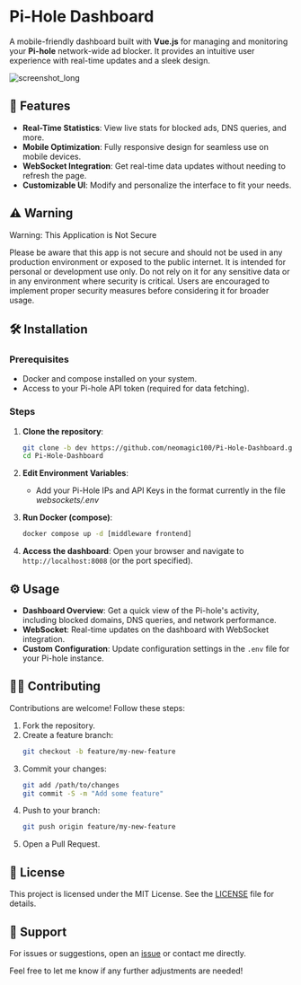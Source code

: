 # Pi-Hole Dashboard

A mobile-friendly dashboard built with **Vue.js** for managing and monitoring your **Pi-hole** network-wide ad blocker. It provides an intuitive user experience with real-time updates and a sleek design.

![screenshot_long](https://github.com/user-attachments/assets/eddfa2cf-da64-4851-b1cf-3df32333c627)

## 🚀 Features

- **Real-Time Statistics**: View live stats for blocked ads, DNS queries, and more.
- **Mobile Optimization**: Fully responsive design for seamless use on mobile devices.
- **WebSocket Integration**: Get real-time data updates without needing to refresh the page.
- **Customizable UI**: Modify and personalize the interface to fit your needs.

## ⚠️ Warning

Warning: This Application is Not Secure

Please be aware that this app is not secure and should not be used in any production environment or exposed to the public internet. It is intended for personal or development use only. Do not rely on it for any sensitive data or in any environment where security is critical. Users are encouraged to implement proper security measures before considering it for broader usage.

## 🛠️ Installation

### Prerequisites

- Docker and compose installed on your system.
- Access to your Pi-hole API token (required for data fetching).

### Steps

1. **Clone the repository**:

   ```bash
   git clone -b dev https://github.com/neomagic100/Pi-Hole-Dashboard.git
   cd Pi-Hole-Dashboard
   ```

2. **Edit Environment Variables**:

   - Add your Pi-Hole IPs and API Keys in the format currently in the file _websockets/.env_

3. **Run Docker (compose)**:

   ```bash
   docker compose up -d [middleware frontend]
   ```

4. **Access the dashboard**:
   Open your browser and navigate to `http://localhost:8008` (or the port specified).

## ⚙️ Usage

- **Dashboard Overview**: Get a quick view of the Pi-hole's activity, including blocked domains, DNS queries, and network performance.
- **WebSocket**: Real-time updates on the dashboard with WebSocket integration.
- **Custom Configuration**: Update configuration settings in the `.env` file for your Pi-hole instance.

## 👨‍💻 Contributing

Contributions are welcome! Follow these steps:

1. Fork the repository.
2. Create a feature branch:
   ```bash
   git checkout -b feature/my-new-feature
   ```
3. Commit your changes:
   ```bash
   git add /path/to/changes
   git commit -S -m "Add some feature"
   ```
4. Push to your branch:
   ```bash
   git push origin feature/my-new-feature
   ```
5. Open a Pull Request.

## 📄 License

This project is licensed under the MIT License. See the [LICENSE](LICENSE) file for details.

## 📧 Support

For issues or suggestions, open an [issue](https://github.com/neomagic100/Pi-Hole-Dashboard/issues) or contact me directly.

Feel free to let me know if any further adjustments are needed!
